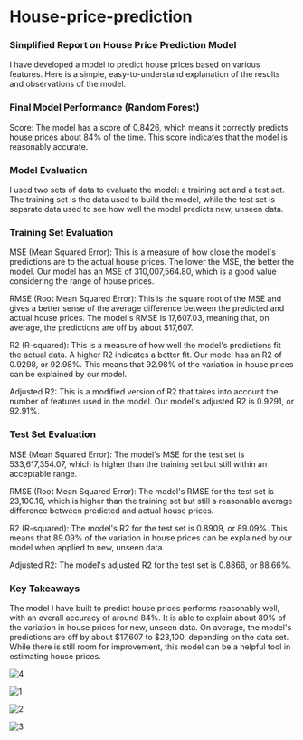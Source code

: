 # House-price-prediction

### Simplified Report on House Price Prediction Model
I have developed a model to predict house prices based on various features. Here is a simple, easy-to-understand explanation of the results and observations of the model.

### Final Model Performance (Random Forest)
Score: The model has a score of 0.8426, which means it correctly predicts house prices about 84% of the time. This score indicates that the model is reasonably accurate.
### Model Evaluation
I used two sets of data to evaluate the model: a training set and a test set. The training set is the data used to build the model, while the test set is separate data used to see how well the model predicts new, unseen data.

### Training Set Evaluation
MSE (Mean Squared Error): This is a measure of how close the model's predictions are to the actual house prices. The lower the MSE, the better the model. Our model has an MSE of 310,007,564.80, which is a good value considering the range of house prices.

RMSE (Root Mean Squared Error): This is the square root of the MSE and gives a better sense of the average difference between the predicted and actual house prices. The model's RMSE is 17,607.03, meaning that, on average, the predictions are off by about $17,607.

R2 (R-squared): This is a measure of how well the model's predictions fit the actual data. A higher R2 indicates a better fit. Our model has an R2 of 0.9298, or 92.98%. This means that 92.98% of the variation in house prices can be explained by our model.

Adjusted R2: This is a modified version of R2 that takes into account the number of features used in the model. Our model's adjusted R2 is 0.9291, or 92.91%.

### Test Set Evaluation
MSE (Mean Squared Error): The model's MSE for the test set is 533,617,354.07, which is higher than the training set but still within an acceptable range.

RMSE (Root Mean Squared Error): The model's RMSE for the test set is 23,100.16, which is higher than the training set but still a reasonable average difference between predicted and actual house prices.

R2 (R-squared): The model's R2 for the test set is 0.8909, or 89.09%. This means that 89.09% of the variation in house prices can be explained by our model when applied to new, unseen data.

Adjusted R2: The model's adjusted R2 for the test set is 0.8866, or 88.66%.

### Key Takeaways
The model I have built to predict house prices performs reasonably well, with an overall accuracy of around 84%. It is able to explain about 89% of the variation in house prices for new, unseen data. On average, the model's predictions are off by about $17,607 to $23,100, depending on the data set. While there is still room for improvement, this model can be a helpful tool in estimating house prices.




![4](https://user-images.githubusercontent.com/102443619/235371796-de0dd6f3-793f-42f7-b665-e4113c6d0179.PNG)

![1](https://user-images.githubusercontent.com/102443619/235371803-4434d148-46de-4992-afd3-b735d636dc97.PNG)

![2](https://user-images.githubusercontent.com/102443619/235371810-00c15dd1-f164-40af-bfcd-54b7a1848faa.PNG)

![3](https://user-images.githubusercontent.com/102443619/235371815-e2f2e6c8-9efe-4735-a350-69504ba799bc.PNG)
